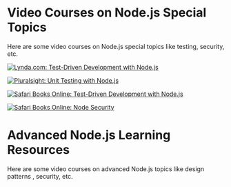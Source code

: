 <!--
name: node-resources
version : 0.0.1
title : "Node.js Learning Resources"
description: "This module provides links to additional Node.js learning resources. "
homepage : "https://pilot.outlearn.com/user/25"
author : "Jeff Whatcott"
license : "Creative Commons Attribution 4.0 International"
freshnessDate : 2015-06-18
-->

<!-- @section -->

# Video Courses on Node.js Special Topics

Here are some video courses on Node.js special topics like testing, security, etc.

[![Lynda.com: Test-Driven Development with Node.js](https://raw.githubusercontent.com/sigma512/node-path/master/assets/lynda-test-driven-developement-with-node.jpg)](http://www.lynda.com/Node.js-tutorials/Test-Driven-Development-Node.js/383527-2.html)

[![Pluralsight: Unit Testing with Node.js](https://raw.githubusercontent.com/sigma512/node-path/master/assets/courses_description_unit-testing-nodejs.jpg)](http://www.pluralsight.com/courses/unit-testing-nodejs)

[![Safari Books Online: Test-Driven Development with Node.js](https://raw.githubusercontent.com/sigma512/node-path/master/assets/safari-nodejs-recipes-ch6-security-cryptography.jpg)](https://www.safaribooksonline.com/library/view/nodejs-recipes-a/9781430260585/9781430260585_Ch06.xhtml)

[![Safari Books Online: Node Security](https://raw.githubusercontent.com/sigma512/node-path/master/assets/safari-node-security.jpg)](https://www.safaribooksonline.com/library/view/node-security/9781783281497)
 

<!-- @section -->

# Advanced Node.js Learning Resources

Here are some video courses on advanced Node.js topics like design patterns , security, etc.

<!-- @link, "url" : "http://www.addyosmani.com/resources/essentialjsdesignpatterns/book/" -->

<!-- @link, "url" : "https://www.safaribooksonline.com/library/view/nodejs-design-patterns/9781783287314/" -->

<!-- @link, "url" : "http://www.pluralsight.com/courses/node-application-patterns" -->

<!-- @link, "url" : "http://www.pluralsight.com/courses/description/continuous-integration-deployment-angularjs-nodejs" -->
